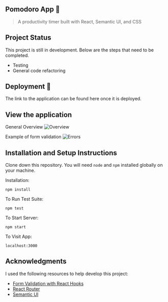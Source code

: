 ## Pomodoro App 🍅
> A productivity timer built with React, Semantic UI, and CSS

## Project Status
This project is still in development. Below are the steps that need to be completed.

- Testing
- General code refactoring

## Deployment 🚀
The link to the application can be found here once it is deployed.

## View the application

General Overview
![Overview](./public/overview.gif)

Example of form validation
![Errors](./public/errors.gif)

## Installation and Setup Instructions

Clone down this repository. You will need `node` and `npm` installed globally on your machine.  

Installation:

`npm install`  

To Run Test Suite:  

`npm test`  

To Start Server:

`npm start`  

To Visit App:

`localhost:3000`  


## Acknowledgments

I used the following resources to help develop this project:

- [Form Validation with React Hooks](https://upmostly.com/tutorials/form-validation-using-custom-react-hooks)
- [React Router](https://reacttraining.com/react-router/)
- [Semantic UI](https://react.semantic-ui.com/)
